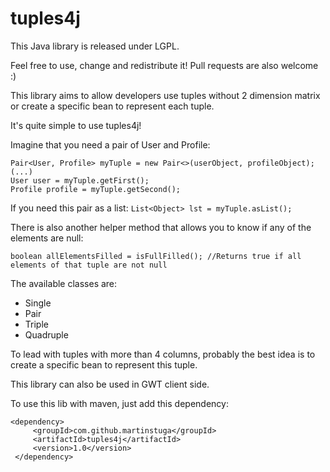 # tuples4j

This Java library is released under LGPL.

Feel free to use, change and redistribute it! Pull requests are also welcome :)

This library aims to allow developers use tuples without 2 dimension matrix or create a specific bean to represent each tuple.

It's quite simple to use tuples4j!

Imagine that you need a pair of User and Profile:

```
Pair<User, Profile> myTuple = new Pair<>(userObject, profileObject);
(...)
User user = myTuple.getFirst();
Profile profile = myTuple.getSecond();
```

If you need this pair as a list:
`List<Object> lst = myTuple.asList();`


There is also another helper method that allows you to know if any of the elements are null:

`boolean allElementsFilled = isFullFilled(); //Returns true if all elements of that tuple are not null`

The available classes are:

* Single
* Pair
* Triple
* Quadruple

To lead with tuples with more than 4 columns, probably the best idea is to create a specific bean to represent this tuple.

This library can also be used in GWT client side.

To use this lib with maven, just add this dependency:

```
<dependency>
     <groupId>com.github.martinstuga</groupId>
     <artifactId>tuples4j</artifactId>
     <version>1.0</version>
 </dependency>
```